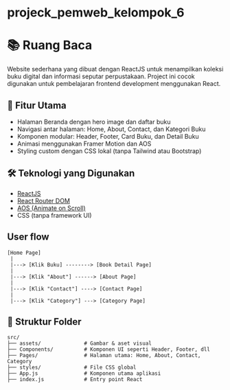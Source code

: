 # projeck_pemweb_kelompok_6

# 📚 Ruang Baca

Website sederhana yang dibuat dengan ReactJS untuk menampilkan koleksi buku digital dan informasi seputar perpustakaan. Project ini cocok digunakan untuk pembelajaran frontend development menggunakan React.

## 🚀 Fitur Utama

- Halaman Beranda dengan hero image dan daftar buku
- Navigasi antar halaman: Home, About, Contact, dan Kategori Buku
- Komponen modular: Header, Footer, Card Buku, dan Detail Buku
- Animasi menggunakan Framer Motion dan AOS
- Styling custom dengan CSS lokal (tanpa Tailwind atau Bootstrap)

## 🛠️ Teknologi yang Digunakan

- [ReactJS](https://reactjs.org/)
- [React Router DOM](https://reactrouter.com/)
- [AOS (Animate on Scroll)](https://michalsnik.github.io/aos/)
- CSS (tanpa framework UI)

##  User flow
    [Home Page]
     |
     |---> [Klik Buku] --------> [Book Detail Page]
     |
     |---> [Klik "About"] ------> [About Page]
     |
     |---> [Klik "Contact"] ----> [Contact Page]
     |
     |---> [Klik "Category"] ---> [Category Page]

## 📁 Struktur Folder

```plaintext
src/
├── assets/              # Gambar & aset visual
├── Components/          # Komponen UI seperti Header, Footer, dll
├── Pages/               # Halaman utama: Home, About, Contact, Category
├── styles/              # File CSS global
├── App.js               # Komponen utama aplikasi
├── index.js             # Entry point React
